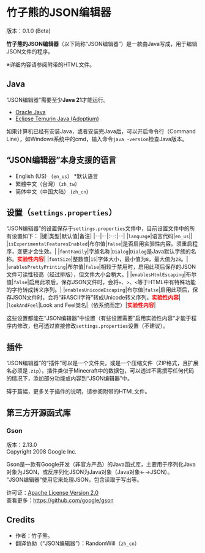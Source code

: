 # 竹子熊的JSON编辑器
版本：0.1.0 (Beta)

**竹子熊的JSON编辑器**（以下简称“JSON编辑器”）是一款由Java写成，用于编辑JSON文件的程序。

※详细内容请参阅附带的HTML文件。

## Java
“JSON编辑器”需要至少**Java 21**才能运行。
- [Oracle Java](https://www.oracle.com/java/tectnologies/downloads)
- [Eclipse Temurin Java (Adoptium)](https://adoptium.net/temurin/releases/?version=21)

如果计算机已经有安装Java，或者安装完Java后，可以开启命令行（Command Line），如Windows系统中的cmd，输入命令`java -version`检查Java版本。

## “JSON编辑器”本身支援的语言
- English (US) （`en_us`） *默认语言
- 繁體中文（台灣）（`zh_tw`）
- 简体中文（中国大陆） (`zh_cn`) 

## 设置（`settings.properties`）
“JSON编辑器”的设置保存于`settings.properties`文件中，目前设置文件中的所有设置如下：
|键|类型|默认值|备注|
|--|--|:--:|--|
|`language`|语言代码|`en_us`||
|`isExperimentalFeaturesEnabled`|布尔值|`false`|是否启用实验性内容。须重启程序，变更才会生效。|
|`fontFamily`|字族名称|`Dialog`|`Dialog`是Java默认字族的名称。<b style="color:red">实验性内容</b>|
|`fontSize`|整数值|`15`|字体大小，最小值为`8`，最大值为`28`。|
|`enablesPrettyPrinting`|布尔值|`false`|相较于禁用时，启用此项后保存的JSON文件可读性较高（经过排版），但文件大小会稍大。|
|`enablesHtmlEscaping`|布尔值|`false`|启用此项后，保存JSON文件时，会将`=`、`>`、`<`等于HTML中有特殊功能的字符转成转义序列。|
|`enablesUnicodeEscaping`|布尔值|`false`|启用此项后，保存JSON文件时，会将“非ASCII字符”转成Unicode转义序列。<b style="color:red">实验性内容</b>|
|`lookAndFeel`|Look and Feel类名|（依系统而定）|<b style="color:red">实验性内容</b>|

这些设置都能在“JSON编辑器”中设置（有些设置需要”启用实验性内容“才能于程序内修改，也可透过直接修改`settings.properties`设置（不建议）。

## 插件
“JSON编辑器”的“插件”可以是一个文件夹，或是一个压缩文件（ZIP格式，且扩展名必须是`.zip`），插件类似于Minecraft中的数据包，可以透过不需撰写任何代码的情况下，添加部分功能或内容到“JSON编辑器”中。

碍于篇幅，更多关于插件的说明，请参阅附带的HTML文件。

## 第三方开源函式库
### Gson
版本：2.13.0<br>
Copyright 2008 Google Inc.

Gson是一款有Google开发（非官方产品）的Java函式库，主要用于序列化Java对象为JSON，或反序列化JSON为Java对象（Java对象←→JSON）。<br>
“JSON编辑器”使用它来处理JSON，包含读取于写出等。

许可证：[Apache License Version 2.0](http://www.apache.org/licenses/LICENSE-2.0)<br>
查看更多：https://github.com/google/gson

## Credits
- 作者：竹子熊。
- 翻译协助（“JSON编辑器”）：RandomWill（`zh_cn`）